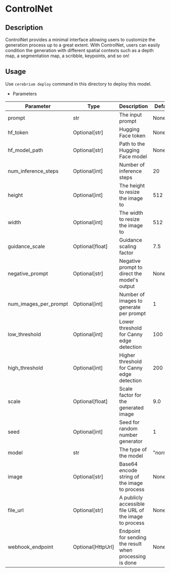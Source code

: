 # ControlNet

## Description
ControlNet provides a minimal interface allowing users to customize the generation process up to a great extent. With ControlNet, users can easily condition the generation with different spatial contexts such as a depth map, a segmentation map, a scribble, keypoints, and so on!

## Usage
Use `cerebrium deploy` command in this directory to deploy this model.

- Parameters

| Parameter | Type | Description | Default |
| --- | --- | --- | --- |
| prompt | str | The input prompt | None |
| hf_token | Optional[str] | Hugging Face token | None |
| hf_model_path | Optional[str] | Path to the Hugging Face model | None |
| num_inference_steps | Optional[int] | Number of inference steps | 20 |
| height | Optional[int] | The height to resize the image to | 512 |
| width | Optional[int] | The width to resize the image to | 512 |
| guidance_scale | Optional[float] | Guidance scaling factor | 7.5 |
| negative_prompt | Optional[str] | Negative prompt to direct the model's output | None |
| num_images_per_prompt | Optional[int] | Number of images to generate per prompt | 1 |
| low_threshold | Optional[int] | Lower threshold for Canny edge detection | 100 |
| high_threshold | Optional[int] | Higher threshold for Canny edge detection | 200 |
| scale | Optional[float] | Scale factor for the generated image | 9.0 |
| seed | Optional[int] | Seed for random number generator | 1 |
| model | str | The type of the model | "normal" |
| image | Optional[str] | Base64 encode string of the image to process | None |
| file_url | Optional[str] | A publicly accessible file URL of the image to process | None |
| webhook_endpoint | Optional[HttpUrl] | Endpoint for sending the result when processing is done | None |

